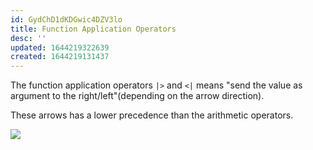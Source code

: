 ```yaml
---
id: GydChD1dKDGwic4DZV3lo
title: Function Application Operators
desc: ''
updated: 1644219322639
created: 1644219131437
---
```

The function application operators `|>` and `<|` means "send the value as argument to the right/left"(depending on the arrow direction).

These arrows has a lower precedence than the arithmetic operators.

![](/assets/images/2022-02-07-08-35-14.png)
